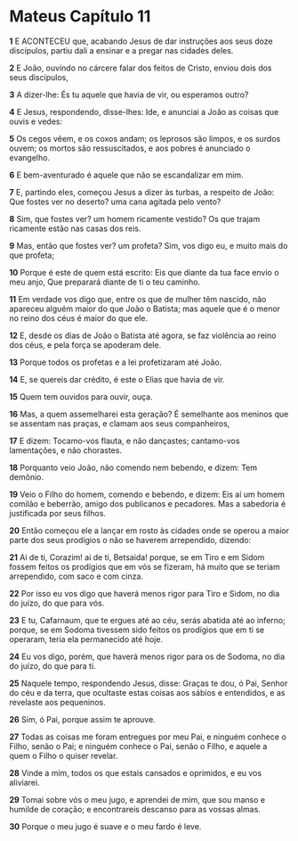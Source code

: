 # Mateus Capítulo 11

**1** 	E ACONTECEU que, acabando Jesus de dar instruções aos seus doze discípulos, partiu dali a ensinar e a pregar nas cidades deles.

**2** 	E João, ouvindo no cárcere falar dos feitos de Cristo, enviou dois dos seus discípulos,

**3** 	A dizer-lhe: És tu aquele que havia de vir, ou esperamos outro?

**4** 	E Jesus, respondendo, disse-lhes: Ide, e anunciai a João as coisas que ouvis e vedes:

**5** 	Os cegos vêem, e os coxos andam; os leprosos são limpos, e os surdos ouvem; os mortos são ressuscitados, e aos pobres é anunciado o evangelho.

**6** 	E bem-aventurado é aquele que não se escandalizar em mim.

**7** 	E, partindo eles, começou Jesus a dizer às turbas, a respeito de João: Que fostes ver no deserto? uma cana agitada pelo vento?

**8** 	Sim, que fostes ver? um homem ricamente vestido? Os que trajam ricamente estão nas casas dos reis.

**9** 	Mas, então que fostes ver? um profeta? Sim, vos digo eu, e muito mais do que profeta;

**10** 	Porque é este de quem está escrito: Eis que diante da tua face envio o meu anjo, Que preparará diante de ti o teu caminho.

**11** 	Em verdade vos digo que, entre os que de mulher têm nascido, não apareceu alguém maior do que João o Batista; mas aquele que é o menor no reino dos céus é maior do que ele.

**12** 	E, desde os dias de João o Batista até agora, se faz violência ao reino dos céus, e pela força se apoderam dele.

**13** 	Porque todos os profetas e a lei profetizaram até João.

**14** 	E, se quereis dar crédito, é este o Elias que havia de vir.

**15** 	Quem tem ouvidos para ouvir, ouça.

**16** 	Mas, a quem assemelharei esta geração? É semelhante aos meninos que se assentam nas praças, e clamam aos seus companheiros,

**17** 	E dizem: Tocamo-vos flauta, e não dançastes; cantamo-vos lamentações, e não chorastes.

**18** 	Porquanto veio João, não comendo nem bebendo, e dizem: Tem demônio.

**19** 	Veio o Filho do homem, comendo e bebendo, e dizem: Eis aí um homem comilão e beberrão, amigo dos publicanos e pecadores. Mas a sabedoria é justificada por seus filhos.

**20** 	Então começou ele a lançar em rosto às cidades onde se operou a maior parte dos seus prodígios o não se haverem arrependido, dizendo:

**21** 	Ai de ti, Corazim! ai de ti, Betsaida! porque, se em Tiro e em Sidom fossem feitos os prodígios que em vós se fizeram, há muito que se teriam arrependido, com saco e com cinza.

**22** 	Por isso eu vos digo que haverá menos rigor para Tiro e Sidom, no dia do juízo, do que para vós.

**23** 	E tu, Cafarnaum, que te ergues até ao céu, serás abatida até ao inferno; porque, se em Sodoma tivessem sido feitos os prodígios que em ti se operaram, teria ela permanecido até hoje.

**24** 	Eu vos digo, porém, que haverá menos rigor para os de Sodoma, no dia do juízo, do que para ti.

**25** 	Naquele tempo, respondendo Jesus, disse: Graças te dou, ó Pai, Senhor do céu e da terra, que ocultaste estas coisas aos sábios e entendidos, e as revelaste aos pequeninos.

**26** 	Sim, ó Pai, porque assim te aprouve.

**27** 	Todas as coisas me foram entregues por meu Pai, e ninguém conhece o Filho, senão o Pai; e ninguém conhece o Pai, senão o Filho, e aquele a quem o Filho o quiser revelar.

**28** 	Vinde a mim, todos os que estais cansados e oprimidos, e eu vos aliviarei.

**29** 	Tomai sobre vós o meu jugo, e aprendei de mim, que sou manso e humilde de coração; e encontrareis descanso para as vossas almas.

**30** 	Porque o meu jugo é suave e o meu fardo é leve.


